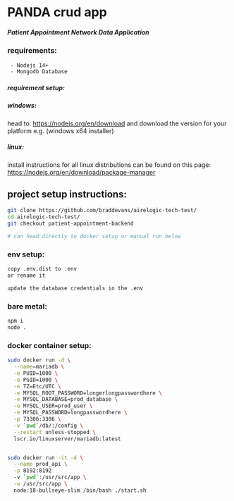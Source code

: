# PANDA crud app


##### Patient Appointment Network Data Application

### requirements:
```bash
 - Nodejs 14+
 - Mongodb Database
```


##### requirement setup:
##### windows:
head to: https://nodejs.org/en/download
and download the version for your platform e.g. (windows x64 installer)

##### linux:
install instructions for all linux distributions can be found on this page: 
https://nodejs.org/en/download/package-manager


###


## project setup instructions:

```bash
git clone https://github.com/braddevans/airelogic-tech-test/
cd airelogic-tech-test/
git checkout patient-appointment-backend

# can head directly to docker setup or manual run below
```


### env setup:
```bash
copy .env.dist to .env
or rename it

update the database credentials in the .env 
```


### bare metal:
```bash
npm i
node .
```



### docker container setup:
```bash
sudo docker run -d \
  --name=mariadb \
  -e PUID=1000 \
  -e PGID=1000 \
  -e TZ=Etc/UTC \
  -e MYSQL_ROOT_PASSWORD=longerlongpasswordhere \
  -e MYSQL_DATABASE=prod_database \
  -e MYSQL_USER=prod_user \
  -e MYSQL_PASSWORD=longpasswordhere \
  -p 73306:3306 \
  -v `pwd`/db/:/config \
  --restart unless-stopped \
  lscr.io/linuxserver/mariadb:latest


sudo docker run -it -d \
  --name prod_api \
  -p 8192:8192
  -v `pwd`:/usr/src/app \
  -w /usr/src/app \
  node:18-bullseye-slim /bin/bash ./start.sh
```